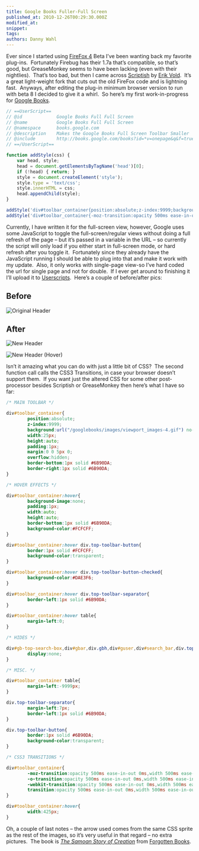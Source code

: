 ```yaml
---
title: Google Books Fuller-Full Screen
published_at: 2010-12-26T00:29:30.000Z
modified_at: 
snippet: 
tags: 
authors: Danny Wahl
---
```


Ever since I started using [FireFox 4](http://www.mozilla.com/en-US/firefox/beta/) Beta I’ve been wanting back my favorite plug-ins.  Fortunately Firebug has their 1.7a that’s compatible, so that’s good, but GreaseMonkey seems to have been lacking (even with their nightlies).  That’s too bad, but then I came across [Scriptish](https://addons.mozilla.org/en-US/firefox/addon/231203/) by [Erik Vold](http://erikvold.com/).  It’s a great light-weight fork that cuts out the old FireFox code and is lightning fast.  Anyways, after editing the plug-in minimum browser version to run with beta 8 I decided to give it a whirl.  So here’s my first work-in-progress for [Google Books](http://books.google.com/).

```javascript
// ==UserScript==
// @id             Google Books Full Full Screen
// @name           Google Books Full Full Screen
// @namespace      books.google.com
// @description    Makes the Google Books Full Screen Toolbar Smaller
// @include        http://books.google.com/books?id=*v=onepage&q&f=true
// ==/UserScript==

function addStyle(css) {
    var head, style;
    head = document.getElementsByTagName('head')[0];
    if (!head) { return; }
    style = document.createElement('style');
    style.type = 'text/css';
    style.innerHTML = css;
    head.appendChild(style);
}

addStyle('div#toolbar_container{position:absolute;z-index:9999;background:url("/googlebooks/images/viewport_images-4.gif") no-repeat scroll 1px -24px #DAE3F6;width:25px;height:auto;padding:1px;margin:0 0 5px 0;overflow:hidden;border-bottom:1px solid #6B90DA;border-right:1px solid #6B90DA;}div#toolbar_container:hover{background-image:none;padding:1px;width:auto;height:auto;border-bottom:1px solid #6B90DA;background-color:#FCFCFF;}div#gb-top-search-box{display:none;}div#gbar{display:none;}div.gbh{display:none;}div#guser{display:none;}div#search_bar{display:none;}div#toolbar_container:hover div.top-toolbar-button{border:1px solid #FCFCFF;background-color:transparent;}div#toolbar_container:hover div.top-toolbar-button-checked{background-color:#DAE3F6;}div.top-toolbar-button{border:1px solid #6B90DA;background-color:transparent;}div.top-linkbar-button{display:none;}div.top-toolbar-separator{margin-left:7px;border-left:1px solid #6B90DA;}div#toolbar_container:hover div.top-toolbar-separator{border-left:1px solid #6B90DA;}div#toolbar_container table{margin-left:-9999px;}div#toolbar_container:hover table{margin-left:0;}');
addStyle('div#toolbar_container{-moz-transition:opacity 500ms ease-in-out 0ms, width 500ms ease-in-out 0ms, background-color 500ms ease-in-out 0ms;transition:opacity 500ms ease-in-out 0ms, width 500ms ease-in-out 0ms, background-color 500ms ease-in-out 0ms;}div#toolbar_container:hover{width:425px;}');
```

Currently, I have written it for the full-screen view, however, Google uses some JavaScript to toggle the full-screen/regular views without doing a full refresh of the page – but it’s passed in a variable in the URL – so currently the script will only load if you either start in full-screen mode, or hard refresh after you toggle it.  Fortunately since they already have the JavaScript running I should be able to plug into that and make it work with my update.  Also, it only works with single-page view-so I’ve hard coded the url for single page and not for double.  If I ever get around to finishing it I’ll upload it to [Userscripts](http://userscripts.org/).  Here’s a couple of before/after pics:

## Before

![Original Header](/blog/google-books-fuller-full-screen/google-books-before.png)

## After

![New Header](/blog/google-books-fuller-full-screen/google-books-after-1.png)

![New Header (Hover)](/blog/google-books-fuller-full-screen/google-books-after-2.png)

Isn’t it amazing what you can do with just a little bit of CSS?  The second function call calls the CSS3 Transitions, in case your browser doesn’t support them.  If you want just the altered CSS for some other post-processor besides Scriptish or GreaseMonkey then here’s what I have so far:

```css
/* MAIN TOOLBAR */

div#toolbar_container{
        position:absolute;
        z-index:9999;
        background:url("/googlebooks/images/viewport_images-4.gif") no-repeat scroll 1px -24px #DAE3F6;
        width:25px;
        height:auto;
        padding:1px;
        margin:0 0 5px 0;
        overflow:hidden;
        border-bottom:1px solid #6B90DA;
        border-right:1px solid #6B90DA;
}

/* HOVER EFFECTS */

div#toolbar_container:hover{
        background-image:none;
        padding:1px;
        width:auto;
        height:auto;
        border-bottom:1px solid #6B90DA;
        background-color:#FCFCFF;
}

div#toolbar_container:hover div.top-toolbar-button{
        border:1px solid #FCFCFF;
        background-color:transparent;
}

div#toolbar_container:hover div.top-toolbar-button-checked{
        background-color:#DAE3F6;
}

div#toolbar_container:hover div.top-toolbar-separator{
        border-left:1px solid #6B90DA;
}

div#toolbar_container:hover table{
        margin-left:0;
}

/* HIDES */

div#gb-top-search-box,div#gbar,div.gbh,div#guser,div#search_bar,div.top-linkbar-button{
        display:none;
}

/* MISC. */

div#toolbar_container table{
        margin-left:-9999px;
}

div.top-toolbar-separator{
        margin-left:7px;
        border-left:1px solid #6B90DA;
}

div.top-toolbar-button{
        border:1px solid #6B90DA;
        background-color:transparent;
}

/* CSS3 TRANSITIONS */

div#toolbar_container{
        -moz-transition:opacity 500ms ease-in-out 0ms,width 500ms ease-in-out 0ms,background-color 500ms ease-in-out 0ms;
        -o-transition:opacity 500ms ease-in-out 0ms,width 500ms ease-in-out 0ms,background-color 500ms ease-in-out 0ms;
        -webkit-transition:opacity 500ms ease-in-out 0ms,width 500ms ease-in-out 0ms,background-color 500ms ease-in-out 0ms;
        transition:opacity 500ms ease-in-out 0ms,width 500ms ease-in-out 0ms,background-color 500ms ease-in-out 0ms;
}

div#toolbar_container:hover{
        width:425px;
}
```

Oh, a couple of last notes – the arrow used comes from the same CSS sprite as the rest of the images, so it’s very useful in that regard – no extra pictures.  The book is _[The Samoan Story of Creation](http://books.google.com/books?id=FPaUUcX7AcsC)_ from [Forgotten Books](http://www.forgottenbooks.org/).